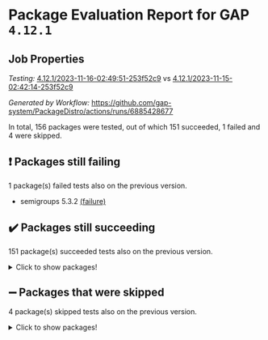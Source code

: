 # Package Evaluation Report for GAP `4.12.1`

## Job Properties

*Testing:* [4.12.1/2023-11-16-02:49:51-253f52c9](https://github.com/gap-system/PackageDistro/blob/data/reports/4.12.1/2023-11-16-02:49:51-253f52c9) vs [4.12.1/2023-11-15-02:42:14-253f52c9](https://github.com/gap-system/PackageDistro/blob/data/reports/4.12.1/2023-11-15-02:42:14-253f52c9)

*Generated by Workflow:* https://github.com/gap-system/PackageDistro/actions/runs/6885428677

In total, 156 packages were tested, out of which 151 succeeded, 1 failed and 4 were skipped.

## :exclamation: Packages still failing

1 package(s) failed tests also on the previous version.
- semigroups 5.3.2 [(failure)](https://github.com/gap-system/PackageDistro/actions/runs/6885428677/job/18729913701)

## :heavy_check_mark: Packages still succeeding

151 package(s) succeeded tests also on the previous version.
<details><summary>Click to show packages!</summary>

- 4ti2interface 2023.02-04 [(success)](https://github.com/gap-system/PackageDistro/actions/runs/6885428677/job/18729891333)
- ace 5.6.2 [(success)](https://github.com/gap-system/PackageDistro/actions/runs/6885428677/job/18729891439)
- aclib 1.3.2 [(success)](https://github.com/gap-system/PackageDistro/actions/runs/6885428677/job/18729891556)
- agt 0.3.1 [(success)](https://github.com/gap-system/PackageDistro/actions/runs/6885428677/job/18729891678)
- alnuth 3.2.1 [(success)](https://github.com/gap-system/PackageDistro/actions/runs/6885428677/job/18729891818)
- anupq 3.3.0 [(success)](https://github.com/gap-system/PackageDistro/actions/runs/6885428677/job/18729891935)
- atlasrep 2.1.7 [(success)](https://github.com/gap-system/PackageDistro/actions/runs/6885428677/job/18729892067)
- autodoc 2023.06.19 [(success)](https://github.com/gap-system/PackageDistro/actions/runs/6885428677/job/18729892210)
- automata 1.15 [(success)](https://github.com/gap-system/PackageDistro/actions/runs/6885428677/job/18729892323)
- automgrp 1.3.2 [(success)](https://github.com/gap-system/PackageDistro/actions/runs/6885428677/job/18729892482)
- autpgrp 1.11 [(success)](https://github.com/gap-system/PackageDistro/actions/runs/6885428677/job/18729892604)
- cap 2023.10-07 [(success)](https://github.com/gap-system/PackageDistro/actions/runs/6885428677/job/18729892757)
- caratinterface 2.3.5 [(success)](https://github.com/gap-system/PackageDistro/actions/runs/6885428677/job/18729892930)
- cddinterface 2022.11.01 [(success)](https://github.com/gap-system/PackageDistro/actions/runs/6885428677/job/18729893088)
- circle 1.6.6 [(success)](https://github.com/gap-system/PackageDistro/actions/runs/6885428677/job/18729893230)
- classicpres 1.22 [(success)](https://github.com/gap-system/PackageDistro/actions/runs/6885428677/job/18729893391)
- cohomolo 1.6.11 [(success)](https://github.com/gap-system/PackageDistro/actions/runs/6885428677/job/18729893514)
- congruence 1.2.5 [(success)](https://github.com/gap-system/PackageDistro/actions/runs/6885428677/job/18729893667)
- corelg 1.56 [(success)](https://github.com/gap-system/PackageDistro/actions/runs/6885428677/job/18729893827)
- crime 1.6 [(success)](https://github.com/gap-system/PackageDistro/actions/runs/6885428677/job/18729893961)
- crisp 1.4.6 [(success)](https://github.com/gap-system/PackageDistro/actions/runs/6885428677/job/18729894094)
- crypting 0.10.4 [(success)](https://github.com/gap-system/PackageDistro/actions/runs/6885428677/job/18729894239)
- cryst 4.1.26 [(success)](https://github.com/gap-system/PackageDistro/actions/runs/6885428677/job/18729894392)
- crystcat 1.1.10 [(success)](https://github.com/gap-system/PackageDistro/actions/runs/6885428677/job/18729894546)
- ctbllib 1.3.6 [(success)](https://github.com/gap-system/PackageDistro/actions/runs/6885428677/job/18729894737)
- cubefree 1.19 [(success)](https://github.com/gap-system/PackageDistro/actions/runs/6885428677/job/18729894929)
- curlinterface 2.3.2 [(success)](https://github.com/gap-system/PackageDistro/actions/runs/6885428677/job/18729895138)
- cvec 2.8.1 [(success)](https://github.com/gap-system/PackageDistro/actions/runs/6885428677/job/18729895302)
- datastructures 0.3.0 [(success)](https://github.com/gap-system/PackageDistro/actions/runs/6885428677/job/18729895464)
- deepthought 1.0.6 [(success)](https://github.com/gap-system/PackageDistro/actions/runs/6885428677/job/18729895662)
- design 1.8 [(success)](https://github.com/gap-system/PackageDistro/actions/runs/6885428677/job/18729895854)
- difsets 2.3.1 [(success)](https://github.com/gap-system/PackageDistro/actions/runs/6885428677/job/18729896047)
- digraphs 1.6.3 [(success)](https://github.com/gap-system/PackageDistro/actions/runs/6885428677/job/18729896217)
- edim 1.3.7 [(success)](https://github.com/gap-system/PackageDistro/actions/runs/6885428677/job/18729896367)
- example 4.3.4 [(success)](https://github.com/gap-system/PackageDistro/actions/runs/6885428677/job/18729896591)
- examplesforhomalg 2023.10-01 [(success)](https://github.com/gap-system/PackageDistro/actions/runs/6885428677/job/18729896853)
- factint 1.6.3 [(success)](https://github.com/gap-system/PackageDistro/actions/runs/6885428677/job/18729897006)
- ferret 1.0.9 [(success)](https://github.com/gap-system/PackageDistro/actions/runs/6885428677/job/18729897198)
- fga 1.5.0 [(success)](https://github.com/gap-system/PackageDistro/actions/runs/6885428677/job/18729897359)
- fining 1.5.6 [(success)](https://github.com/gap-system/PackageDistro/actions/runs/6885428677/job/18729897530)
- float 1.0.3 [(success)](https://github.com/gap-system/PackageDistro/actions/runs/6885428677/job/18729897710)
- format 1.4.3 [(success)](https://github.com/gap-system/PackageDistro/actions/runs/6885428677/job/18729897850)
- forms 1.2.9 [(success)](https://github.com/gap-system/PackageDistro/actions/runs/6885428677/job/18729898009)
- fplsa 1.2.6 [(success)](https://github.com/gap-system/PackageDistro/actions/runs/6885428677/job/18729898135)
- fr 2.4.12 [(success)](https://github.com/gap-system/PackageDistro/actions/runs/6885428677/job/18729898259)
- francy 2.0.3 [(success)](https://github.com/gap-system/PackageDistro/actions/runs/6885428677/job/18729898382)
- fwtree 1.3 [(success)](https://github.com/gap-system/PackageDistro/actions/runs/6885428677/job/18729898539)
- gapdoc 1.6.6 [(success)](https://github.com/gap-system/PackageDistro/actions/runs/6885428677/job/18729898730)
- gauss 2023.02-04 [(success)](https://github.com/gap-system/PackageDistro/actions/runs/6885428677/job/18729898883)
- gaussforhomalg 2023.10-01 [(success)](https://github.com/gap-system/PackageDistro/actions/runs/6885428677/job/18729899025)
- gbnp 1.0.5 [(success)](https://github.com/gap-system/PackageDistro/actions/runs/6885428677/job/18729899160)
- generalizedmorphismsforcap 2023.08-02 [(success)](https://github.com/gap-system/PackageDistro/actions/runs/6885428677/job/18729899326)
- genss 1.6.8 [(success)](https://github.com/gap-system/PackageDistro/actions/runs/6885428677/job/18729899497)
- gradedmodules 2023.09-01 [(success)](https://github.com/gap-system/PackageDistro/actions/runs/6885428677/job/18729899678)
- gradedringforhomalg 2023.08-01 [(success)](https://github.com/gap-system/PackageDistro/actions/runs/6885428677/job/18729899834)
- grape 4.9.0 [(success)](https://github.com/gap-system/PackageDistro/actions/runs/6885428677/job/18729899990)
- groupoids 1.73 [(success)](https://github.com/gap-system/PackageDistro/actions/runs/6885428677/job/18729900159)
- grpconst 2.6.4 [(success)](https://github.com/gap-system/PackageDistro/actions/runs/6885428677/job/18729900337)
- guarana 0.96.3 [(success)](https://github.com/gap-system/PackageDistro/actions/runs/6885428677/job/18729900500)
- guava 3.18 [(success)](https://github.com/gap-system/PackageDistro/actions/runs/6885428677/job/18729900659)
- hap 1.60 [(success)](https://github.com/gap-system/PackageDistro/actions/runs/6885428677/job/18729900765)
- hapcryst 0.1.15 [(success)](https://github.com/gap-system/PackageDistro/actions/runs/6885428677/job/18729900912)
- hecke 1.5.3 [(success)](https://github.com/gap-system/PackageDistro/actions/runs/6885428677/job/18729901050)
- help 3.5 [(success)](https://github.com/gap-system/PackageDistro/actions/runs/6885428677/job/18729901200)
- homalg 2023.10-01 [(success)](https://github.com/gap-system/PackageDistro/actions/runs/6885428677/job/18729901338)
- homalgtocas 2023.08-01 [(success)](https://github.com/gap-system/PackageDistro/actions/runs/6885428677/job/18729901524)
- idrel 2.45 [(success)](https://github.com/gap-system/PackageDistro/actions/runs/6885428677/job/18729901685)
- images 1.3.1 [(success)](https://github.com/gap-system/PackageDistro/actions/runs/6885428677/job/18729901837)
- intpic 0.3.0 [(success)](https://github.com/gap-system/PackageDistro/actions/runs/6885428677/job/18729901972)
- io 4.8.2 [(success)](https://github.com/gap-system/PackageDistro/actions/runs/6885428677/job/18729902094)
- io_forhomalg 2023.02-04 [(success)](https://github.com/gap-system/PackageDistro/actions/runs/6885428677/job/18729902215)
- irredsol 1.4.4 [(success)](https://github.com/gap-system/PackageDistro/actions/runs/6885428677/job/18729902347)
- json 2.1.1 [(success)](https://github.com/gap-system/PackageDistro/actions/runs/6885428677/job/18729902463)
- jupyterkernel 1.5.0 [(success)](https://github.com/gap-system/PackageDistro/actions/runs/6885428677/job/18729902609)
- jupyterviz 1.5.6 [(success)](https://github.com/gap-system/PackageDistro/actions/runs/6885428677/job/18729902733)
- kan 1.36 [(success)](https://github.com/gap-system/PackageDistro/actions/runs/6885428677/job/18729902857)
- kbmag 1.5.11 [(success)](https://github.com/gap-system/PackageDistro/actions/runs/6885428677/job/18729902988)
- laguna 3.9.6 [(success)](https://github.com/gap-system/PackageDistro/actions/runs/6885428677/job/18729903100)
- liealgdb 2.2.1 [(success)](https://github.com/gap-system/PackageDistro/actions/runs/6885428677/job/18729903235)
- liepring 2.8 [(success)](https://github.com/gap-system/PackageDistro/actions/runs/6885428677/job/18729903348)
- liering 2.4.2 [(success)](https://github.com/gap-system/PackageDistro/actions/runs/6885428677/job/18729903467)
- linearalgebraforcap 2023.10-04 [(success)](https://github.com/gap-system/PackageDistro/actions/runs/6885428677/job/18729903594)
- localizeringforhomalg 2023.10-01 [(success)](https://github.com/gap-system/PackageDistro/actions/runs/6885428677/job/18729903729)
- loops 3.4.3 [(success)](https://github.com/gap-system/PackageDistro/actions/runs/6885428677/job/18729903878)
- lpres 1.0.3 [(success)](https://github.com/gap-system/PackageDistro/actions/runs/6885428677/job/18729904052)
- majoranaalgebras 1.5.1 [(success)](https://github.com/gap-system/PackageDistro/actions/runs/6885428677/job/18729904183)
- mapclass 1.4.6 [(success)](https://github.com/gap-system/PackageDistro/actions/runs/6885428677/job/18729904354)
- matgrp 0.70 [(success)](https://github.com/gap-system/PackageDistro/actions/runs/6885428677/job/18729904500)
- matricesforhomalg 2023.11-01 [(success)](https://github.com/gap-system/PackageDistro/actions/runs/6885428677/job/18729904691)
- modisom 2.5.4 [(success)](https://github.com/gap-system/PackageDistro/actions/runs/6885428677/job/18729904831)
- modulepresentationsforcap 2023.10-01 [(success)](https://github.com/gap-system/PackageDistro/actions/runs/6885428677/job/18729904960)
- modules 2023.10-01 [(success)](https://github.com/gap-system/PackageDistro/actions/runs/6885428677/job/18729905158)
- monoidalcategories 2023.10-01 [(success)](https://github.com/gap-system/PackageDistro/actions/runs/6885428677/job/18729905274)
- nconvex 2022.09-01 [(success)](https://github.com/gap-system/PackageDistro/actions/runs/6885428677/job/18729905470)
- nilmat 1.4.2 [(success)](https://github.com/gap-system/PackageDistro/actions/runs/6885428677/job/18729905598)
- nock 1.5 [(success)](https://github.com/gap-system/PackageDistro/actions/runs/6885428677/job/18729905770)
- normalizinterface 1.3.6 [(success)](https://github.com/gap-system/PackageDistro/actions/runs/6885428677/job/18729905902)
- nq 2.5.10 [(success)](https://github.com/gap-system/PackageDistro/actions/runs/6885428677/job/18729906126)
- numericalsgps 1.3.1 [(success)](https://github.com/gap-system/PackageDistro/actions/runs/6885428677/job/18729906525)
- openmath 11.5.3 [(success)](https://github.com/gap-system/PackageDistro/actions/runs/6885428677/job/18729906687)
- orb 4.9.0 [(success)](https://github.com/gap-system/PackageDistro/actions/runs/6885428677/job/18729906840)
- packagemanager 1.4.1 [(success)](https://github.com/gap-system/PackageDistro/actions/runs/6885428677/job/18729906985)
- patternclass 2.4.3 [(success)](https://github.com/gap-system/PackageDistro/actions/runs/6885428677/job/18729907145)
- permut 2.0.4 [(success)](https://github.com/gap-system/PackageDistro/actions/runs/6885428677/job/18729910849)
- polenta 1.3.10 [(success)](https://github.com/gap-system/PackageDistro/actions/runs/6885428677/job/18729911035)
- polymaking 0.8.7 [(success)](https://github.com/gap-system/PackageDistro/actions/runs/6885428677/job/18729911220)
- primgrp 3.4.4 [(success)](https://github.com/gap-system/PackageDistro/actions/runs/6885428677/job/18729911405)
- profiling 2.5.4 [(success)](https://github.com/gap-system/PackageDistro/actions/runs/6885428677/job/18729911579)
- qpa 1.34 [(success)](https://github.com/gap-system/PackageDistro/actions/runs/6885428677/job/18729911779)
- quagroup 1.8.3 [(success)](https://github.com/gap-system/PackageDistro/actions/runs/6885428677/job/18729911953)
- radiroot 2.9 [(success)](https://github.com/gap-system/PackageDistro/actions/runs/6885428677/job/18729912127)
- rcwa 4.7.1 [(success)](https://github.com/gap-system/PackageDistro/actions/runs/6885428677/job/18729912319)
- rds 1.8 [(success)](https://github.com/gap-system/PackageDistro/actions/runs/6885428677/job/18729912493)
- recog 1.4.2 [(success)](https://github.com/gap-system/PackageDistro/actions/runs/6885428677/job/18729912690)
- repndecomp 1.3.0 [(success)](https://github.com/gap-system/PackageDistro/actions/runs/6885428677/job/18729912856)
- repsn 3.1.1 [(success)](https://github.com/gap-system/PackageDistro/actions/runs/6885428677/job/18729912993)
- resclasses 4.7.3 [(success)](https://github.com/gap-system/PackageDistro/actions/runs/6885428677/job/18729913127)
- ringsforhomalg 2023.11-02 [(success)](https://github.com/gap-system/PackageDistro/actions/runs/6885428677/job/18729913255)
- sco 2023.08-01 [(success)](https://github.com/gap-system/PackageDistro/actions/runs/6885428677/job/18729913391)
- scscp 2.4.1 [(success)](https://github.com/gap-system/PackageDistro/actions/runs/6885428677/job/18729913536)
- sglppow 2.3 [(success)](https://github.com/gap-system/PackageDistro/actions/runs/6885428677/job/18729913860)
- sgpviz 0.999.5 [(success)](https://github.com/gap-system/PackageDistro/actions/runs/6885428677/job/18729914040)
- simpcomp 2.1.14 [(success)](https://github.com/gap-system/PackageDistro/actions/runs/6885428677/job/18729914190)
- singular 2023.02.09 [(success)](https://github.com/gap-system/PackageDistro/actions/runs/6885428677/job/18729914350)
- sl2reps 1.1 [(success)](https://github.com/gap-system/PackageDistro/actions/runs/6885428677/job/18729914504)
- sla 1.5.3 [(success)](https://github.com/gap-system/PackageDistro/actions/runs/6885428677/job/18729914654)
- smallgrp 1.5.3 [(success)](https://github.com/gap-system/PackageDistro/actions/runs/6885428677/job/18729914812)
- smallsemi 0.6.13 [(success)](https://github.com/gap-system/PackageDistro/actions/runs/6885428677/job/18729914967)
- sonata 2.9.6 [(success)](https://github.com/gap-system/PackageDistro/actions/runs/6885428677/job/18729915086)
- sophus 1.27 [(success)](https://github.com/gap-system/PackageDistro/actions/runs/6885428677/job/18729915198)
- sotgrps 1.2 [(success)](https://github.com/gap-system/PackageDistro/actions/runs/6885428677/job/18729915357)
- spinsym 1.5.2 [(success)](https://github.com/gap-system/PackageDistro/actions/runs/6885428677/job/18729915491)
- standardff 1.0 [(success)](https://github.com/gap-system/PackageDistro/actions/runs/6885428677/job/18729915643)
- symbcompcc 1.3.2 [(success)](https://github.com/gap-system/PackageDistro/actions/runs/6885428677/job/18729915796)
- thelma 1.3 [(success)](https://github.com/gap-system/PackageDistro/actions/runs/6885428677/job/18729915948)
- tomlib 1.2.9 [(success)](https://github.com/gap-system/PackageDistro/actions/runs/6885428677/job/18729916088)
- toolsforhomalg 2023.10-01 [(success)](https://github.com/gap-system/PackageDistro/actions/runs/6885428677/job/18729916211)
- toric 1.9.5 [(success)](https://github.com/gap-system/PackageDistro/actions/runs/6885428677/job/18729916336)
- toricvarieties 2022.07.13 [(success)](https://github.com/gap-system/PackageDistro/actions/runs/6885428677/job/18729916473)
- transgrp 3.6.4 [(success)](https://github.com/gap-system/PackageDistro/actions/runs/6885428677/job/18729916604)
- ugaly 4.1.3 [(success)](https://github.com/gap-system/PackageDistro/actions/runs/6885428677/job/18729916717)
- unipot 1.5 [(success)](https://github.com/gap-system/PackageDistro/actions/runs/6885428677/job/18729916831)
- unitlib 4.2.0 [(success)](https://github.com/gap-system/PackageDistro/actions/runs/6885428677/job/18729917000)
- utils 0.84 [(success)](https://github.com/gap-system/PackageDistro/actions/runs/6885428677/job/18729917157)
- uuid 0.7 [(success)](https://github.com/gap-system/PackageDistro/actions/runs/6885428677/job/18729917314)
- walrus 0.9991 [(success)](https://github.com/gap-system/PackageDistro/actions/runs/6885428677/job/18729917447)
- wedderga 4.10.4 [(success)](https://github.com/gap-system/PackageDistro/actions/runs/6885428677/job/18729917560)
- xmod 2.91 [(success)](https://github.com/gap-system/PackageDistro/actions/runs/6885428677/job/18729917696)
- xmodalg 1.23 [(success)](https://github.com/gap-system/PackageDistro/actions/runs/6885428677/job/18729917841)
- yangbaxter 0.10.3 [(success)](https://github.com/gap-system/PackageDistro/actions/runs/6885428677/job/18729917967)
- zeromqinterface 0.14 [(success)](https://github.com/gap-system/PackageDistro/actions/runs/6885428677/job/18729918099)
</details>

## :heavy_minus_sign: Packages that were skipped

4 package(s) skipped tests also on the previous version.
<details><summary>Click to show packages!</summary>

- browse 1.8.21 [(skipped)](https://github.com/gap-system/PackageDistro/actions/runs/6885428677/job/18729546831)
- itc 1.5.1 [(skipped)](https://github.com/gap-system/PackageDistro/actions/runs/6885428677/job/18729546831)
- polycyclic 2.16 [(skipped)](https://github.com/gap-system/PackageDistro/actions/runs/6885428677/job/18729546831)
- xgap 4.31 [(skipped)](https://github.com/gap-system/PackageDistro/actions/runs/6885428677/job/18729546831)
</details>

